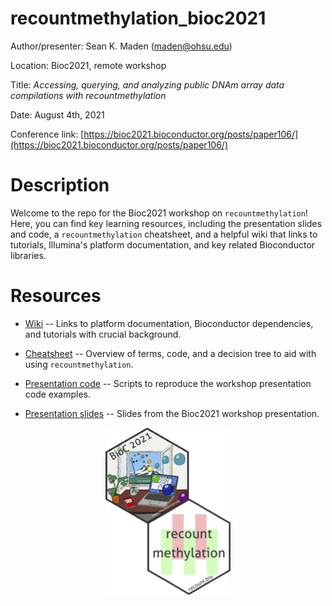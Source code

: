 # recountmethylation_bioc2021

Author/presenter: Sean K. Maden (maden@ohsu.edu)

Location: Bioc2021, remote workshop

Title: *Accessing, querying, and analyzing public DNAm array data compilations with recountmethylation*

Date: August 4th, 2021

Conference link: [https://bioc2021.bioconductor.org/posts/paper106/](https://bioc2021.bioconductor.org/posts/paper106/)

# Description

Welcome to the repo for the Bioc2021 workshop on `recountmethylation`! Here, you can find key learning resources, including the presentation slides and code, a `recountmethylation` cheatsheet, and a helpful wiki that links to tutorials, Illumina's platform documentation, and key related Bioconductor libraries.

# Resources

* [Wiki](https://github.com/metamaden/recountmethylation_bioc2021/wiki) -- Links to platform documentation, Bioconductor dependencies, and tutorials with crucial background.

* [Cheatsheet](https://github.com/metamaden/recountmethylation_bioc2021/tree/main/cheetsheet) -- Overview of terms, code, and a decision tree to aid with using `recountmethylation`.

* [Presentation code](https://github.com/metamaden/recountmethylation_bioc2021/tree/main/workshop_code) -- Scripts to reproduce the workshop presentation code examples.

* [Presentation slides]() -- Slides from the Bioc2021 workshop presentation.

<p style="text-align:center;"><img src="https://github.com/metamaden/recountmethylation_bioc2021/blob/main/images/bioc2021-recountmethylation-hexstickers.jpg" alt="recountmethylation hexsticker" class="center" width="200"/></p>
